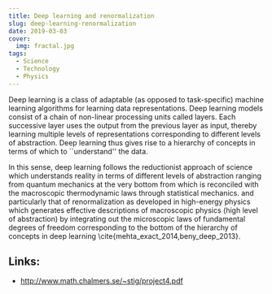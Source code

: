 ```yaml
---
title: Deep learning and renormalization
slug: deep-learning-renormalization
date: 2019-03-03
cover:
  img: fractal.jpg
tags:
  - Science
  - Technology
  - Physics
---
```


Deep learning is a class of adaptable (as opposed to task-specific) machine learning algorithms for learning data representations. Deep learning models consist of a chain of non-linear processing units called layers. Each successive layer uses the output from the previous layer as input, thereby learning multiple levels of representations corresponding to different levels of abstraction. Deep learning thus gives rise to a hierarchy of concepts in terms of which to ``understand'' the data.

In this sense, deep learning follows the reductionist approach of science which understands reality in terms of different levels of abstraction ranging from quantum mechanics at the very bottom from which is reconciled with the macroscopic thermodynamic laws through statistical mechanics. and particularly that of renormalization as developed in high-energy physics which generates effective descriptions of macroscopic physics (high level of abstraction) by integrating out the microscopic laws of fundamental degrees of freedom corresponding to the bottom of the hierarchy of concepts in deep learning \cite{mehta_exact_2014,beny_deep_2013}.

## Links:

- http://www.math.chalmers.se/~stig/project4.pdf

